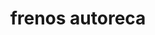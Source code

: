 ---
title: "frenos autoreca"
url: /puerto-la-cruz/frenos-autoreca/
shop: reparación de automóviles
---